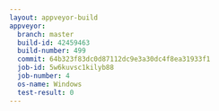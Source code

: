 ```yaml
---
layout: appveyor-build
appveyor:
  branch: master
  build-id: 42459463
  build-number: 499
  commit: 64b323f83dc0d87112dc9e3a30dc4f8ea31933f1
  job-id: 5w6kuvsc1kilyb88
  job-number: 4
  os-name: Windows
  test-result: 0
---
```

